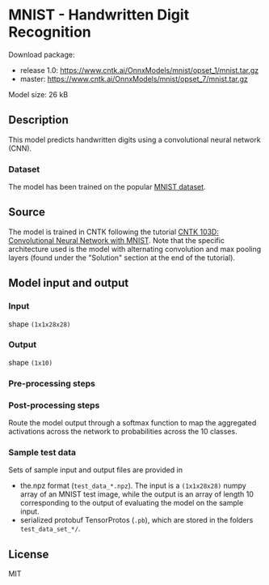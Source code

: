 # MNIST - Handwritten Digit Recognition

Download package:  
- release 1.0: https://www.cntk.ai/OnnxModels/mnist/opset_1/mnist.tar.gz
- master: https://www.cntk.ai/OnnxModels/mnist/opset_7/mnist.tar.gz

Model size: 26 kB

## Description
This model predicts handwritten digits using a convolutional neural network (CNN). 

### Dataset
The model has been trained on the popular [MNIST dataset](http://yann.lecun.com/exdb/mnist/).

## Source
The model is trained in CNTK following the tutorial [CNTK 103D: Convolutional Neural Network with MNIST](https://github.com/Microsoft/CNTK/blob/master/Tutorials/CNTK_103D_MNIST_ConvolutionalNeuralNetwork.ipynb). Note that the specific architecture used is the model with alternating convolution and max pooling layers (found under the "Solution" section at the end of the tutorial).

## Model input and output
### Input
shape `(1x1x28x28)`
### Output
shape `(1x10)`

### Pre-processing steps

### Post-processing steps
Route the model output through a softmax function to map the aggregated activations across the network to probabilities across the 10 classes.

### Sample test data
Sets of sample input and output files are provided in 
* the.npz format (`test_data_*.npz`). The input is a `(1x1x28x28)` numpy array of an MNIST test image, while the output is an array of length 10 corresponding to the output of evaluating the model on the sample input.
* serialized protobuf TensorProtos (`.pb`), which are stored in the folders `test_data_set_*/`.

## License
MIT
